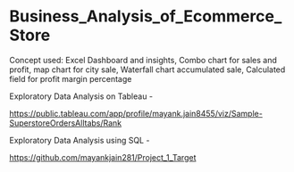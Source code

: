 # Business_Analysis_of_Ecommerce_Store
Concept used: Excel Dashboard and insights, Combo chart for sales and profit, map chart for city sale, Waterfall chart accumulated sale, Calculated field for profit margin percentage


Exploratory Data Analysis on Tableau -

https://public.tableau.com/app/profile/mayank.jain8455/viz/Sample-SuperstoreOrdersAlltabs/Rank

Exploratory Data Analysis using SQL -

https://github.com/mayankjain281/Project_1_Target
